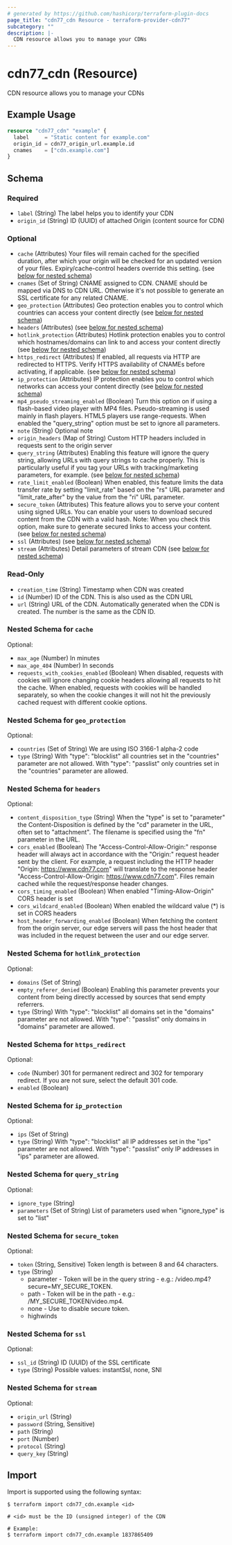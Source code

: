 ```yaml
---
# generated by https://github.com/hashicorp/terraform-plugin-docs
page_title: "cdn77_cdn Resource - terraform-provider-cdn77"
subcategory: ""
description: |-
  CDN resource allows you to manage your CDNs
---
```


# cdn77_cdn (Resource)

CDN resource allows you to manage your CDNs

## Example Usage

```terraform
resource "cdn77_cdn" "example" {
  label     = "Static content for example.com"
  origin_id = cdn77_origin_url.example.id
  cnames    = ["cdn.example.com"]
}
```

<!-- schema generated by tfplugindocs -->
## Schema

### Required

- `label` (String) The label helps you to identify your CDN
- `origin_id` (String) ID (UUID) of attached Origin (content source for CDN)

### Optional

- `cache` (Attributes) Your files will remain cached for the specified duration, after which your origin will be checked for an updated version of your files. Expiry/cache-control headers override this setting. (see [below for nested schema](#nestedatt--cache))
- `cnames` (Set of String) CNAME assigned to CDN. CNAME should be mapped via DNS to CDN URL. Otherwise it's not possible to generate an SSL certificate for any related CNAME.
- `geo_protection` (Attributes) Geo protection enables you to control which countries can access your content directly (see [below for nested schema](#nestedatt--geo_protection))
- `headers` (Attributes) (see [below for nested schema](#nestedatt--headers))
- `hotlink_protection` (Attributes) Hotlink protection enables you to control which hostnames/domains can link to and access your content directly (see [below for nested schema](#nestedatt--hotlink_protection))
- `https_redirect` (Attributes) If enabled, all requests via HTTP are redirected to HTTPS. Verify HTTPS availability of CNAMEs before activating, if applicable. (see [below for nested schema](#nestedatt--https_redirect))
- `ip_protection` (Attributes) IP protection enables you to control which networks can access your content directly (see [below for nested schema](#nestedatt--ip_protection))
- `mp4_pseudo_streaming_enabled` (Boolean) Turn this option on if using a flash-based video player with MP4 files. Pseudo-streaming is used mainly in flash players. HTML5 players use range-requests. When enabled the "query_string" option must be set to ignore all parameters.
- `note` (String) Optional note
- `origin_headers` (Map of String) Custom HTTP headers included in requests sent to the origin server
- `query_string` (Attributes) Enabling this feature will ignore the query string, allowing URLs with query strings to cache properly. This is particularly useful if you tag your URLs with tracking/marketing parameters, for example. (see [below for nested schema](#nestedatt--query_string))
- `rate_limit_enabled` (Boolean) When enabled, this feature limits the data transfer rate by setting "limit_rate" based on the "rs" URL parameter and "limit_rate_after" by the value from the "ri" URL parameter.
- `secure_token` (Attributes) This feature allows you to serve your content using signed URLs. You can enable your users to download secured content from the CDN with a valid hash. Note: When you check this option, make sure to generate secured links to access your content. (see [below for nested schema](#nestedatt--secure_token))
- `ssl` (Attributes) (see [below for nested schema](#nestedatt--ssl))
- `stream` (Attributes) Detail parameters of stream CDN (see [below for nested schema](#nestedatt--stream))

### Read-Only

- `creation_time` (String) Timestamp when CDN was created
- `id` (Number) ID of the CDN. This is also used as the CDN URL
- `url` (String) URL of the CDN. Automatically generated when the CDN is created. The number is the same as the CDN ID.

<a id="nestedatt--cache"></a>
### Nested Schema for `cache`

Optional:

- `max_age` (Number) In minutes
- `max_age_404` (Number) In seconds
- `requests_with_cookies_enabled` (Boolean) When disabled, requests with cookies will ignore changing cookie headers allowing all requests to hit the cache. When enabled, requests with cookies will be handled separately, so when the cookie changes it will not hit the previously cached request with different cookie options.


<a id="nestedatt--geo_protection"></a>
### Nested Schema for `geo_protection`

Optional:

- `countries` (Set of String) We are using ISO 3166-1 alpha-2 code
- `type` (String) With "type": "blocklist" all countries set in the "countries" parameter are not allowed. With "type": "passlist" only countries set in the "countries" parameter are allowed.


<a id="nestedatt--headers"></a>
### Nested Schema for `headers`

Optional:

- `content_disposition_type` (String) When the "type" is set to "parameter" the Content-Disposition is defined by the "cd" parameter in the URL, often set to "attachment". The filename is specified using the "fn" parameter in the URL.
- `cors_enabled` (Boolean) The "Access-Control-Allow-Origin:" response header will always act in accordance with the "Origin:" request header sent by the client. For example, a request including the HTTP header "Origin: https://www.cdn77.com" will translate to the response header "Access-Control-Allow-Origin: https://www.cdn77.com". Files remain cached while the request/response header changes.
- `cors_timing_enabled` (Boolean) When enabled "Timing-Allow-Origin" CORS header is set
- `cors_wildcard_enabled` (Boolean) When enabled the wildcard value (*) is set in CORS headers
- `host_header_forwarding_enabled` (Boolean) When fetching the content from the origin server, our edge servers will pass the host header that was included in the request between the user and our edge server.


<a id="nestedatt--hotlink_protection"></a>
### Nested Schema for `hotlink_protection`

Optional:

- `domains` (Set of String)
- `empty_referer_denied` (Boolean) Enabling this parameter prevents your content from being directly accessed by sources that send empty referrers.
- `type` (String) With "type": "blocklist" all domains set in the "domains" parameter are not allowed. With "type": "passlist" only domains in "domains" parameter are allowed.


<a id="nestedatt--https_redirect"></a>
### Nested Schema for `https_redirect`

Optional:

- `code` (Number) 301 for permanent redirect and 302 for temporary redirect. If you are not sure, select the default 301 code.
- `enabled` (Boolean)


<a id="nestedatt--ip_protection"></a>
### Nested Schema for `ip_protection`

Optional:

- `ips` (Set of String)
- `type` (String) With "type": "blocklist" all IP addresses set in the "ips" parameter are not allowed. With "type": "passlist" only IP addresses in "ips" parameter are allowed.


<a id="nestedatt--query_string"></a>
### Nested Schema for `query_string`

Optional:

- `ignore_type` (String)
- `parameters` (Set of String) List of parameters used when "ignore_type" is set to "list"


<a id="nestedatt--secure_token"></a>
### Nested Schema for `secure_token`

Optional:

- `token` (String, Sensitive) Token length is between 8 and 64 characters.
- `type` (String) <ul>
	<li>parameter - Token will be in the query string - e.g.: /video.mp4?secure=MY_SECURE_TOKEN.</li>
	<li>path - Token will be in the path - e.g.: /MY_SECURE_TOKEN/video.mp4.</li>
	<li>none - Use to disable secure token.</li>
	<li>highwinds</li>
</ul>


<a id="nestedatt--ssl"></a>
### Nested Schema for `ssl`

Optional:

- `ssl_id` (String) ID (UUID) of the SSL certificate
- `type` (String) Possible values: instantSsl, none, SNI


<a id="nestedatt--stream"></a>
### Nested Schema for `stream`

Optional:

- `origin_url` (String)
- `password` (String, Sensitive)
- `path` (String)
- `port` (Number)
- `protocol` (String)
- `query_key` (String)

## Import

Import is supported using the following syntax:

```shell
$ terraform import cdn77_cdn.example <id>

# <id> must be the ID (unsigned integer) of the CDN

# Example:
$ terraform import cdn77_cdn.example 1837865409
```
